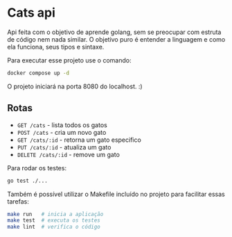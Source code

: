 # Cats api

Api feita com o objetivo de aprende golang, sem se preocupar com estruta de código nem nada similar.
O objetivo puro é entender a linguagem e como ela funciona, seus tipos e sintaxe.

Para executar esse projeto use o comando:

```bash
docker compose up -d
```

O projeto iniciará na porta 8080 do localhost. :)

## Rotas

* `GET /cats` - lista todos os gatos
* `POST /cats` - cria um novo gato
* `GET /cats/:id` - retorna um gato especifico
* `PUT /cats/:id` - atualiza um gato
* `DELETE /cats/:id` - remove um gato

Para rodar os testes:

```bash
go test ./...
```

Também é possível utilizar o Makefile incluído no projeto para facilitar essas tarefas:

```bash
make run   # inicia a aplicação
make test  # executa os testes
make lint  # verifica o código
```
